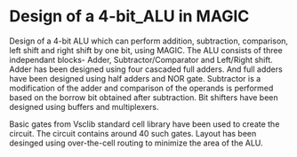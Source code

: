 # Design of a 4-bit_ALU in MAGIC
Design of a 4-bit ALU which can perform addition, subtraction, comparison, left shift and right shift by one bit, using MAGIC. The ALU consists of three independant blocks- Adder, Subtractor/Comparator and Left/Right shift. Adder has been designed using four cascaded full adders. And full adders have been designed using half adders and NOR gate. Subtractor is a modification of the adder and comparison of the operands is performed based on the borrow bit obtained after subtraction. Bit shifters have been designed using buffers and multiplexers. 

Basic gates from Vsclib standard cell library have been used to create the circuit. The circuit contains around 40 such gates. Layout has been desinged using over-the-cell routing to minimize the area of the ALU. 
